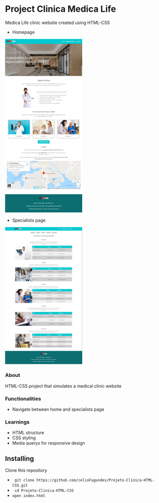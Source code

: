# Project Clinica Medica Life
 Medica Life clinic website created using HTML-CSS

- Homepage
<img src="assets/home-layout-desktop.jpg" width=50% height=50%>

- Specialists page
<img src="assets/especialidades-layout-desktop.jpg" width=50% height=50%>

### About
  HTML-CSS project that simulates a medical clinic website

### Functionalities
- Navigate between home and specialists page

### Learnings
- HTML structure
- CSS styling
- Media querys for responsive design

## Installing

Clone this repository
- `` git clone https://github.com/celioFagundes/Projeto-Clinica-HTML-CSS.git``
- `` cd Projeto-Clinica-HTML-CSS``
- `` open index.html ``
